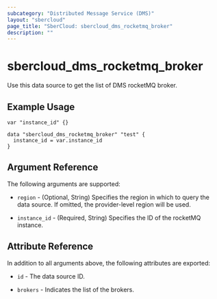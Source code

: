 ```yaml
---
subcategory: "Distributed Message Service (DMS)"
layout: "sbercloud"
page_title: "SberCloud: sbercloud_dms_rocketmq_broker"
description: ""
---
```


# sbercloud_dms_rocketmq_broker

Use this data source to get the list of DMS rocketMQ broker.

## Example Usage

```hcl
var "instance_id" {}

data "sbercloud_dms_rocketmq_broker" "test" {
  instance_id = var.instance_id
}
```

## Argument Reference

The following arguments are supported:

* `region` - (Optional, String) Specifies the region in which to query the data source.
  If omitted, the provider-level region will be used.

* `instance_id` - (Required, String) Specifies the ID of the rocketMQ instance.

## Attribute Reference

In addition to all arguments above, the following attributes are exported:

* `id` - The data source ID.

* `brokers` - Indicates the list of the brokers.
